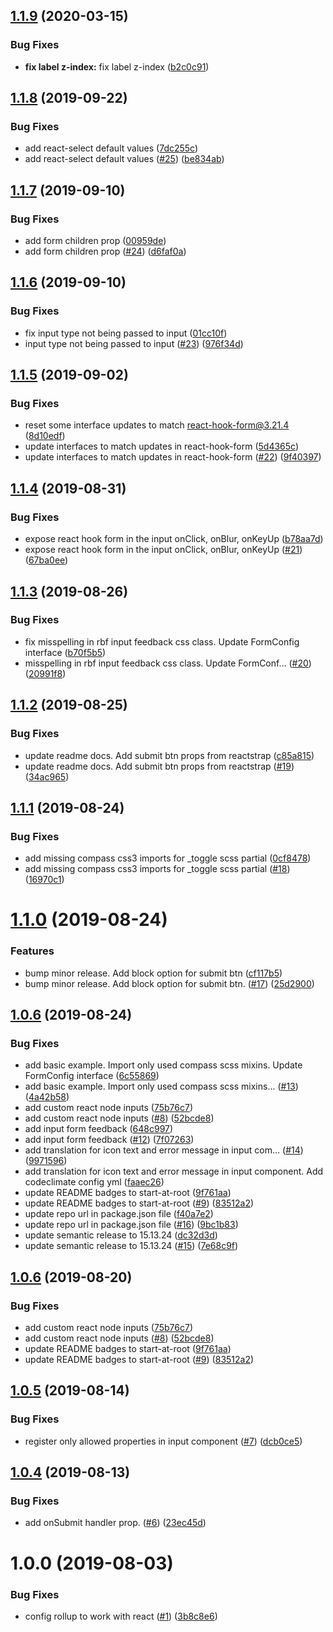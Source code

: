 ## [1.1.9](https://github.com/start-at-root/react-breeze-form/compare/v1.1.8...v1.1.9) (2020-03-15)

### Bug Fixes

- **fix label z-index:** fix label z-index
  ([b2c0c91](https://github.com/start-at-root/react-breeze-form/commit/b2c0c91))

## [1.1.8](https://github.com/start-at-root/react-breeze-form/compare/v1.1.7...v1.1.8) (2019-09-22)

### Bug Fixes

- add react-select default values
  ([7dc255c](https://github.com/start-at-root/react-breeze-form/commit/7dc255c))
- add react-select default values
  ([#25](https://github.com/start-at-root/react-breeze-form/issues/25))
  ([be834ab](https://github.com/start-at-root/react-breeze-form/commit/be834ab))

## [1.1.7](https://github.com/start-at-root/react-breeze-form/compare/v1.1.6...v1.1.7) (2019-09-10)

### Bug Fixes

- add form children prop
  ([00959de](https://github.com/start-at-root/react-breeze-form/commit/00959de))
- add form children prop
  ([#24](https://github.com/start-at-root/react-breeze-form/issues/24))
  ([d6faf0a](https://github.com/start-at-root/react-breeze-form/commit/d6faf0a))

## [1.1.6](https://github.com/start-at-root/react-breeze-form/compare/v1.1.5...v1.1.6) (2019-09-10)

### Bug Fixes

- fix input type not being passed to input
  ([01cc10f](https://github.com/start-at-root/react-breeze-form/commit/01cc10f))
- input type not being passed to input
  ([#23](https://github.com/start-at-root/react-breeze-form/issues/23))
  ([976f34d](https://github.com/start-at-root/react-breeze-form/commit/976f34d))

## [1.1.5](https://github.com/start-at-root/react-breeze-form/compare/v1.1.4...v1.1.5) (2019-09-02)

### Bug Fixes

- reset some interface updates to match react-hook-form@3.21.4
  ([8d10edf](https://github.com/start-at-root/react-breeze-form/commit/8d10edf))
- update interfaces to match updates in react-hook-form
  ([5d4365c](https://github.com/start-at-root/react-breeze-form/commit/5d4365c))
- update interfaces to match updates in react-hook-form
  ([#22](https://github.com/start-at-root/react-breeze-form/issues/22))
  ([9f40397](https://github.com/start-at-root/react-breeze-form/commit/9f40397))

## [1.1.4](https://github.com/start-at-root/react-breeze-form/compare/v1.1.3...v1.1.4) (2019-08-31)

### Bug Fixes

- expose react hook form in the input onClick, onBlur, onKeyUp
  ([b78aa7d](https://github.com/start-at-root/react-breeze-form/commit/b78aa7d))
- expose react hook form in the input onClick, onBlur, onKeyUp
  ([#21](https://github.com/start-at-root/react-breeze-form/issues/21))
  ([67ba0ee](https://github.com/start-at-root/react-breeze-form/commit/67ba0ee))

## [1.1.3](https://github.com/start-at-root/react-breeze-form/compare/v1.1.2...v1.1.3) (2019-08-26)

### Bug Fixes

- fix misspelling in rbf input feedback css class. Update FormConfig interface
  ([b70f5b5](https://github.com/start-at-root/react-breeze-form/commit/b70f5b5))
- misspelling in rbf input feedback css class. Update FormConf…
  ([#20](https://github.com/start-at-root/react-breeze-form/issues/20))
  ([20991f8](https://github.com/start-at-root/react-breeze-form/commit/20991f8))

## [1.1.2](https://github.com/start-at-root/react-breeze-form/compare/v1.1.1...v1.1.2) (2019-08-25)

### Bug Fixes

- update readme docs. Add submit btn props from reactstrap
  ([c85a815](https://github.com/start-at-root/react-breeze-form/commit/c85a815))
- update readme docs. Add submit btn props from reactstrap
  ([#19](https://github.com/start-at-root/react-breeze-form/issues/19))
  ([34ac965](https://github.com/start-at-root/react-breeze-form/commit/34ac965))

## [1.1.1](https://github.com/start-at-root/react-breeze-form/compare/v1.1.0...v1.1.1) (2019-08-24)

### Bug Fixes

- add missing compass css3 imports for \_toggle scss partial
  ([0cf8478](https://github.com/start-at-root/react-breeze-form/commit/0cf8478))
- add missing compass css3 imports for \_toggle scss partial
  ([#18](https://github.com/start-at-root/react-breeze-form/issues/18))
  ([16970c1](https://github.com/start-at-root/react-breeze-form/commit/16970c1))

# [1.1.0](https://github.com/start-at-root/react-breeze-form/compare/v1.0.6...v1.1.0) (2019-08-24)

### Features

- bump minor release. Add block option for submit btn
  ([cf117b5](https://github.com/start-at-root/react-breeze-form/commit/cf117b5))
- bump minor release. Add block option for submit btn.
  ([#17](https://github.com/start-at-root/react-breeze-form/issues/17))
  ([25d2900](https://github.com/start-at-root/react-breeze-form/commit/25d2900))

## [1.0.6](https://github.com/start-at-root/react-breeze-form/compare/v1.0.5...v1.0.6) (2019-08-24)

### Bug Fixes

- add basic example. Import only used compass scss mixins. Update FormConfig
  interface
  ([6c55869](https://github.com/start-at-root/react-breeze-form/commit/6c55869))
- add basic example. Import only used compass scss mixins...
  ([#13](https://github.com/start-at-root/react-breeze-form/issues/13))
  ([4a42b58](https://github.com/start-at-root/react-breeze-form/commit/4a42b58))
- add custom react node inputs
  ([75b76c7](https://github.com/start-at-root/react-breeze-form/commit/75b76c7))
- add custom react node inputs
  ([#8](https://github.com/start-at-root/react-breeze-form/issues/8))
  ([52bcde8](https://github.com/start-at-root/react-breeze-form/commit/52bcde8))
- add input form feedback
  ([648c997](https://github.com/start-at-root/react-breeze-form/commit/648c997))
- add input form feedback
  ([#12](https://github.com/start-at-root/react-breeze-form/issues/12))
  ([7f07263](https://github.com/start-at-root/react-breeze-form/commit/7f07263))
- add translation for icon text and error message in input com…
  ([#14](https://github.com/start-at-root/react-breeze-form/issues/14))
  ([9971596](https://github.com/start-at-root/react-breeze-form/commit/9971596))
- add translation for icon text and error message in input component. Add
  codeclimate config yml
  ([faaec26](https://github.com/start-at-root/react-breeze-form/commit/faaec26))
- update README badges to start-at-root
  ([9f761aa](https://github.com/start-at-root/react-breeze-form/commit/9f761aa))
- update README badges to start-at-root
  ([#9](https://github.com/start-at-root/react-breeze-form/issues/9))
  ([83512a2](https://github.com/start-at-root/react-breeze-form/commit/83512a2))
- update repo url in package.json file
  ([f40a7e2](https://github.com/start-at-root/react-breeze-form/commit/f40a7e2))
- update repo url in package.json file
  ([#16](https://github.com/start-at-root/react-breeze-form/issues/16))
  ([9bc1b83](https://github.com/start-at-root/react-breeze-form/commit/9bc1b83))
- update semantic release to 15.13.24
  ([dc32d3d](https://github.com/start-at-root/react-breeze-form/commit/dc32d3d))
- update semantic release to 15.13.24
  ([#15](https://github.com/start-at-root/react-breeze-form/issues/15))
  ([7e68c9f](https://github.com/start-at-root/react-breeze-form/commit/7e68c9f))

## [1.0.6](https://github.com/jlison/react-breeze-form/compare/v1.0.5...v1.0.6) (2019-08-20)

### Bug Fixes

- add custom react node inputs
  ([75b76c7](https://github.com/jlison/react-breeze-form/commit/75b76c7))
- add custom react node inputs
  ([#8](https://github.com/jlison/react-breeze-form/issues/8))
  ([52bcde8](https://github.com/jlison/react-breeze-form/commit/52bcde8))
- update README badges to start-at-root
  ([9f761aa](https://github.com/jlison/react-breeze-form/commit/9f761aa))
- update README badges to start-at-root
  ([#9](https://github.com/jlison/react-breeze-form/issues/9))
  ([83512a2](https://github.com/jlison/react-breeze-form/commit/83512a2))

## [1.0.5](https://github.com/jlison/react-breeze-form/compare/v1.0.4...v1.0.5) (2019-08-14)

### Bug Fixes

- register only allowed properties in input component
  ([#7](https://github.com/jlison/react-breeze-form/issues/7))
  ([dcb0ce5](https://github.com/jlison/react-breeze-form/commit/dcb0ce5))

## [1.0.4](https://github.com/jlison/react-breeze-form/compare/v1.0.3...v1.0.4) (2019-08-13)

### Bug Fixes

- add onSubmit handler prop.
  ([#6](https://github.com/jlison/react-breeze-form/issues/6))
  ([23ec45d](https://github.com/jlison/react-breeze-form/commit/23ec45d))

# 1.0.0 (2019-08-03)

### Bug Fixes

- config rollup to work with react
  ([#1](https://github.com/jlison/react-breeze-form/issues/1))
  ([3b8c8e6](https://github.com/jlison/react-breeze-form/commit/3b8c8e6))
